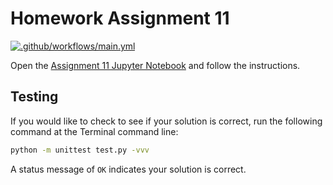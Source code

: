 # Homework Assignment 11

[![.github/workflows/main.yml](https://github.com/PGE311/assignment11/actions/workflows/main.yml/badge.svg)](https://github.com/PGE311/assignment11/actions/workflows/main.yml)

Open the [Assignment 11 Jupyter Notebook](assignment11.ipynb) and follow the instructions.

## Testing

If you would like to check to see if your solution is correct, run the following command at the Terminal command line: 

```bash
python -m unittest test.py -vvv
```

A status  message of `OK` indicates your solution is correct.
